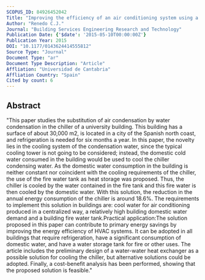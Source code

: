 ```yaml
---
SCOPUS_ID: 84926452042
Title: "Improving the efficiency of an air conditioning system using a fire water tank as thermal accumulator"
Author: "Renedo C.J."
Journal: "Building Services Engineering Research and Technology"
Publication Date: {'$date': '2015-05-10T00:00:00Z'}
Publication Year: 2015
DOI: "10.1177/0143624414555812"
Source Type: "Journal"
Document Type: "ar"
Document Type Description: "Article"
Affliation: "Universidad de Cantabria"
Affliation Country: "Spain"
Cited by count: 6
---
```


## Abstract
"This paper studies the substitution of air condensation by water condensation in the chiller of a university building. This building has a surface of about 30,000 m2, is located in a city of the Spanish north coast, and refrigeration is needed for six months a year. In this paper, the novelty lies in the cooling system of the condensation water, since the typical cooling tower is not going to be considered; instead, the domestic cold water consumed in the building would be used to cool the chiller condensing water. As the domestic water consumption in the building is neither constant nor coincident with the cooling requirements of the chiller, the use of the fire water tank as heat storage was proposed. Thus, the chiller is cooled by the water contained in the fire tank and this fire water is then cooled by the domestic water. With this solution, the reduction in the annual energy consumption of the chiller is around 18.6%. The requirements to implement this solution in buildings are: cool water for air conditioning produced in a centralized way, a relatively high building domestic water demand and a building fire water tank.Practical application:The solution proposed in this paper can contribute to primary energy savings by improving the energy efficiency of HVAC systems. It can be adopted in all buildings that require refrigeration, have a significant consumption of domestic water, and have a water storage tank for fire or other uses. The article includes the preliminary design of a water-water heat exchanger as a possible solution for cooling the chiller, but alternative solutions could be adopted. Finally, a cost-benefit analysis has been performed, showing that the proposed solution is feasible."
